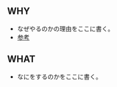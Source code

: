 ## WHY
- なぜやるのかの理由をここに書く。
- [参考](http://qiita.com/awakia/items/c571e93e96a1ec28044f)

## WHAT
- なにをするのかをここに書く。
